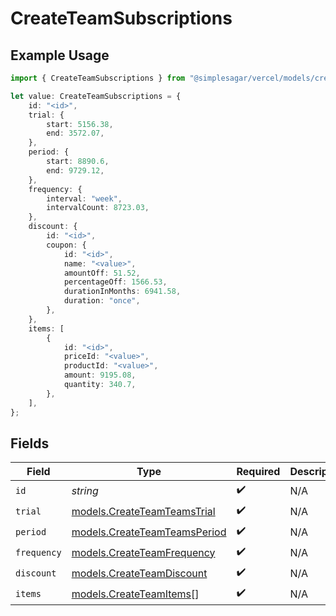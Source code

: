 # CreateTeamSubscriptions

## Example Usage

```typescript
import { CreateTeamSubscriptions } from "@simplesagar/vercel/models/createteamop.js";

let value: CreateTeamSubscriptions = {
    id: "<id>",
    trial: {
        start: 5156.38,
        end: 3572.07,
    },
    period: {
        start: 8890.6,
        end: 9729.12,
    },
    frequency: {
        interval: "week",
        intervalCount: 8723.03,
    },
    discount: {
        id: "<id>",
        coupon: {
            id: "<id>",
            name: "<value>",
            amountOff: 51.52,
            percentageOff: 1566.53,
            durationInMonths: 6941.58,
            duration: "once",
        },
    },
    items: [
        {
            id: "<id>",
            priceId: "<value>",
            productId: "<value>",
            amount: 9195.08,
            quantity: 340.7,
        },
    ],
};
```

## Fields

| Field                                                              | Type                                                               | Required                                                           | Description                                                        |
| ------------------------------------------------------------------ | ------------------------------------------------------------------ | ------------------------------------------------------------------ | ------------------------------------------------------------------ |
| `id`                                                               | *string*                                                           | :heavy_check_mark:                                                 | N/A                                                                |
| `trial`                                                            | [models.CreateTeamTeamsTrial](../models/createteamteamstrial.md)   | :heavy_check_mark:                                                 | N/A                                                                |
| `period`                                                           | [models.CreateTeamTeamsPeriod](../models/createteamteamsperiod.md) | :heavy_check_mark:                                                 | N/A                                                                |
| `frequency`                                                        | [models.CreateTeamFrequency](../models/createteamfrequency.md)     | :heavy_check_mark:                                                 | N/A                                                                |
| `discount`                                                         | [models.CreateTeamDiscount](../models/createteamdiscount.md)       | :heavy_check_mark:                                                 | N/A                                                                |
| `items`                                                            | [models.CreateTeamItems](../models/createteamitems.md)[]           | :heavy_check_mark:                                                 | N/A                                                                |